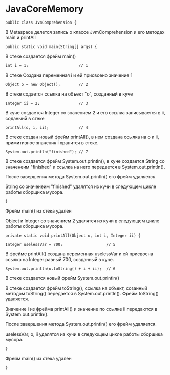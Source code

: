# JavaCoreMemory
    public class JvmComprehension {

В Metaspace делется запись о классе JvmComprehension и его методах main и printAll

    public static void main(String[] args) {

В стеке создается фрейм main()

    int i = 1;                      // 1
        
В стеке Создана переменная i и ей присвоено значение 1

    Object o = new Object();        // 2
        
В стеке содается ссылка на объект "o", созданный в куче 

    Integer ii = 2;                 // 3
        
В куче создается Integer со значением 2 и его ссылка записывается в ii, соданынй в стеке

    printAll(o, i, ii);             // 4
        
В стеке создан новый фрейм printAll(), в нем создана ссылка на o и ii, примитивное значения i хранится в стеке.

    System.out.println("finished"); // 7
        
В стеке создается фрейм System.out.println(), в куче создается String со значенеим "finished" и ссылка на него передается в System.out.println().

После завершения метода System.out.println() его фрейм удаляется.

String со значенеим "finished" удалятся из кучи  в следующем цикле работы сборщика мусора.

    }
   
Фрейм main() из стека удален

Object и Integer со значением 2 удалятся из кучи в следующем цикле работы сборщика мусора.



    private static void printAll(Object o, int i, Integer ii) {
    
    Integer uselessVar = 700;                   // 5
        
В фрейме printAll() создана переменная uselessVar и ей присвоена ссылка на Integer равный 700, созданный в куче.

    System.out.println(o.toString() + i + ii);  // 6
        
В стеке создается новый фрейм System.out.println()

В стеке создается фрейм toString(), ссылка на объект, созанный методом toString() передается в System.out.println(). Фрейм toString() удаляется.

Значение i из фрейма printAll() и значение по ссылке ii передаются в System.out.println().

После завершения метода System.out.println() его фрейм удаляется.

uselessVar, o, ii удалятся из кучи  в следующем цикле работы сборщика мусора.

    }
    
Фрейм main() из стека удален

    }
